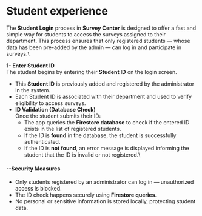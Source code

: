 # Student experience

The **Student Login** process in **Survey Center** is designed to offer a fast and simple way for students to access the surveys assigned to their department. This process ensures that only registered students — whose data has been pre-added by the admin — can log in and participate in surveys.\


**1- Enter Student ID**\
The student begins by entering their **Student ID** on the login screen.

* This **Student ID** is previously added and registered by the administrator in the system.
* Each Student ID is associated with their department and used to verify eligibility to access surveys.
* **ID Validation (Database Check)**\
  Once the student submits their ID:
  * The app queries the **Firestore database** to check if the entered ID exists in the list of registered students.
  * If the ID is **found** in the database, the student is successfully authenticated.
  * If the ID is **not found**, an error message is displayed informing the student that the ID is invalid or not registered.\


#### **--Security Measures**

* Only students registered by an administrator can log in — unauthorized access is blocked.
* The ID check happens securely using **Firestore queries**.
* No personal or sensitive information is stored locally, protecting student data.
